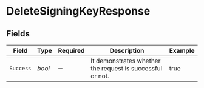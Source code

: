 # DeleteSigningKeyResponse


## Fields

| Field                                                     | Type                                                      | Required                                                  | Description                                               | Example                                                   |
| --------------------------------------------------------- | --------------------------------------------------------- | --------------------------------------------------------- | --------------------------------------------------------- | --------------------------------------------------------- |
| `Success`                                                 | *bool*                                                    | :heavy_minus_sign:                                        | It demonstrates whether the request is successful or not. | true                                                      |